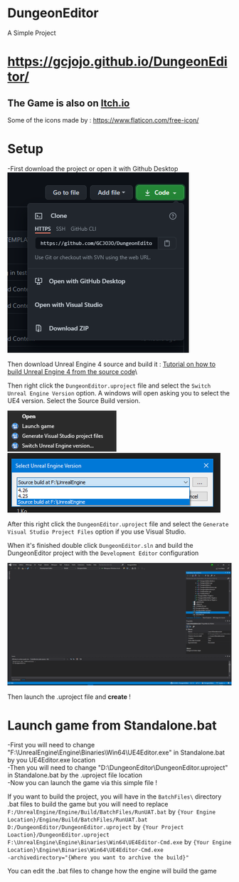 # DungeonEditor
 A Simple Project
 
 # https://gcjojo.github.io/DungeonEditor/

## The Game is also on [Itch.io](https://gcjojo.itch.io/dungeon-editor)

Some of the icons made by : https://www.flaticon.com/free-icon/

# Setup

-First download the project or open it with Github Desktop\
![download-source-img](https://github.com/GCJOJO/DungeonEditor/blob/master/docs/Ressources/IMG/download-source.PNG)

Then download Unreal Engine 4 source and build it : [Tutorial on how to build Unreal Engine 4 from the source code](https://github.com/EpicGames/UnrealEngine#getting-up-and-running)\


Then right click the ```DungeonEditor.uproject``` file and select the ```Switch Unreal Engine Version``` option. A windows will open asking you to select the UE4 version. Select the Source Build version.

![switch-ue4-img](https://github.com/GCJOJO/DungeonEditor/blob/master/docs/Ressources/IMG/switch-ue4-version-and-gen-file.png)
![switch-windows-img](https://github.com/GCJOJO/DungeonEditor/blob/master/docs/Ressources/IMG/switc-ue4-version-windows.PNG)

After this right click the ```DungeonEditor.uproject``` file and select the ```Generate Visual Studio Project Files``` option if you use Visual Studio.

When it's finished double click ```DungeonEditor.sln``` and build the DungeonEditor project with the ```Development Editor``` configuration

![build-source-img](https://github.com/GCJOJO/DungeonEditor/blob/master/docs/Ressources/IMG/build-source.png)

Then launch the .uproject file and **create** !

# Launch game from Standalone.bat
  -First you will need to change "F:\UnrealEngine\Engine\Binaries\Win64\UE4Editor.exe" in Standalone.bat by you UE4Editor.exe location\
  -Then you will need to change "D:\DungeonEditor\DungeonEditor.uproject" in Standalone.bat by the .uproject file location\
  -Now you can launch the game via this simple file !

If you want to build the project, you will have in the ```BatchFiles\``` directory .bat files to build the game but you will need to replace ```F:/UnrealEngine/Engine/Build/BatchFiles/RunUAT.bat``` by ```{Your Engine Location}/Engine/Build/BatchFiles/RunUAT.bat```\
```D:/DungeonEditor/DungeonEditor.uproject``` by ```{Your Project Loaction}/DungeonEditor.uproject```\
```F:\UnrealEngine\Engine\Binaries\Win64\UE4Editor-Cmd.exe``` by ```{Your Engine Location}\Engine\Binaries\Win64\UE4Editor-Cmd.exe```\
```-archivedirectory="{Where you want to archive the build}"```


You can edit the .bat files to change how the engine will build the game
